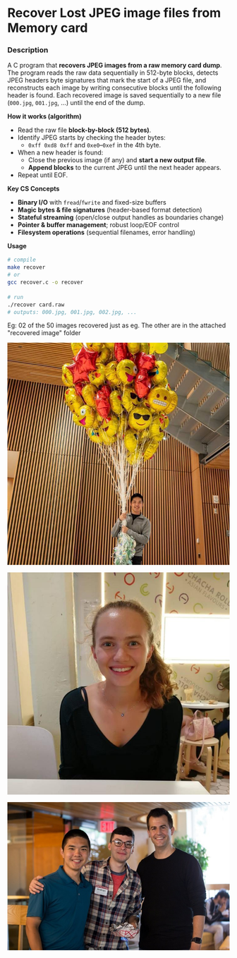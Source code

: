 # Recover Lost JPEG image files from Memory card

### Description 
A C program that **recovers JPEG images from a raw memory card dump**. The program reads the raw data sequentially in 512-byte blocks, detects JPEG headers byte signatures that mark the start of a JPEG file, and reconstructs each image by writing consecutive blocks until the following header is found. Each recovered image is saved sequentially to a new file (`000.jpg`, `001.jpg`, …) until the end of the dump.


**How it works (algorithm)**
- Read the raw file **block-by-block (512 bytes)**.
- Identify JPEG starts by checking the header bytes:
  - `0xff 0xd8 0xff` and `0xe0`–`0xef` in the 4th byte.
- When a new header is found:
  - Close the previous image (if any) and **start a new output file**.
  - **Append blocks** to the current JPEG until the next header appears.
- Repeat until EOF.

**Key CS Concepts**
- **Binary I/O** with `fread`/`fwrite` and fixed-size buffers  
- **Magic bytes & file signatures** (header-based format detection)  
- **Stateful streaming** (open/close output handles as boundaries change)  
- **Pointer & buffer management**; robust loop/EOF control  
- **Filesystem operations** (sequential filenames, error handling)





**Usage**
```bash
# compile
make recover
# or
gcc recover.c -o recover

# run
./recover card.raw
# outputs: 000.jpg, 001.jpg, 002.jpg, ...
```

Eg: 02 of the 50 images recovered just as eg. The other are in the attached "recovered image" folder

![Images](/images/recovered%20images%20sample%20for%204.2%20Recover/000.jpg)

![Images](/images/recovered%20images%20sample%20for%204.2%20Recover/002.jpg)

![Images](/images/recovered%20images%20sample%20for%204.2%20Recover/007.jpg)